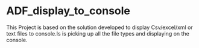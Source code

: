 # ADF_display_to_console
This Project is based on the solution developed to display Csv/excel/xml or text files to console.Is is picking up all the file types and displaying on the console.
